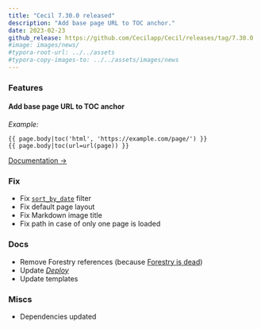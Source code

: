 ```yaml
---
title: "Cecil 7.30.0 released"
description: "Add base page URL to TOC anchor."
date: 2023-02-23
github_release: https://github.com/Cecilapp/Cecil/releases/tag/7.30.0
#image: images/news/
#typora-root-url: ../../assets
#typora-copy-images-to: ../../assets/images/news
---
```


### Features

#### Add base page URL to TOC anchor

_Example:_

```twig
{{ page.body|toc('html', 'https://example.com/page/') }}
{{ page.body|toc(url=url(page)) }}
```

[Documentation →](https://cecil.app/documentation/templates/#toc)

### Fix

- Fix [`sort_by_date`](/documentation/templates/#sort-by-date) filter
- Fix default page layout
- Fix Markdown image title
- Fix path in case of only one page is loaded

### Docs

- Remove Forestry references (because [Forestry is dead](https://tina.io/forestry/))
- Update [_Deploy_](/documentation/deploy/)
- Update templates

### Miscs

- Dependencies updated